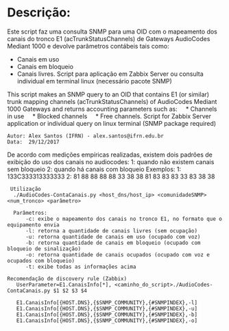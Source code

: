 # Descrição:

Este script faz uma consulta SNMP para uma OID com o mapeamento dos canais do tronco E1 (acTrunkStatusChannels)
de Gateways AudioCodes Mediant 1000 e devolve parâmetros contábeis tais como:
   * Canais em uso
   * Canais em bloqueio
   * Canais livres.
Script para aplicação em Zabbix Server ou consulta individual em terminal linux (necessário pacote SNMP)

This script makes an SNMP query to an OID that contains E1 (or similar) trunk mapping channels (acTrunkStatusChannels)
of AudioCodes Mediant 1000 Gateways and returns accounting parameters such as:
    * Channels in use
    * Blocked channels
    * Free channels.
Script for Zabbix Server application or individual query on linux terminal (SNMP package required)

```
Autor: Alex Santos (IFRN) - alex.santos@ifrn.edu.br
Data:  29/12/2017
```

De acordo com medições empíricas realizadas, existem dois padrões de exibição do uso dos canais no audiocodes:
   1: quando não existem canais sem bloqueio
   2: quando há canais com bloqueio
 Exemplos: 
   1: 133C333313333333
   2: 81 88 88 88 88 33 38 38 81 83 83 83 33 83 38 38
   
```
 Utilização
  ./AudioCodes-ContaCanais.py <host_dns/host_ip> <comunidadeSNMP> <num_tronco> <parâmetro>

  Parâmetros:
      -c: exibe o mapeamento dos canais no tronco E1, no formato que o equipamento envia
      -l: retorna a quantidade de canais livres (sem ocupação)
      -u: retorna quantidade de canais em uso (ocupado com voz)
      -b: retorna quantidade de canais em bloqueio (ocupado com bloqueio de sinalização)
      -o: retorna quantidade de canais ocupados (ocupado com voz e ocupados com bloqueio)
      -t: exibe todas as informações acima

Recomendação de discovery rule (Zabbix)
   UserParameter=E1.CanaisInfo[*], <caminho_do_script>./AudioCodes-ContaCanais.py $1 $2 $3 $4

   E1.CanaisInfo[{HOST.DNS},{$SNMP_COMMUNITY},{#SNMPINDEX},-l]
   E1.CanaisInfo[{HOST.DNS},{$SNMP_COMMUNITY},{#SNMPINDEX},-u]
   E1.CanaisInfo[{HOST.DNS},{$SNMP_COMMUNITY},{#SNMPINDEX},-b]
   E1.CanaisInfo[{HOST.DNS},{$SNMP_COMMUNITY},{#SNMPINDEX},-o]
```

